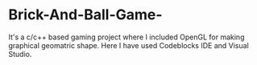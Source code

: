 # Brick-And-Ball-Game-
It's a c/c++ based gaming project where I included OpenGL for making graphical geomatric shape. 
Here I have used Codeblocks IDE and Visual Studio.
